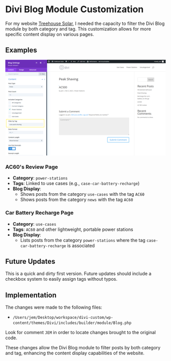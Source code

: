 # Divi Blog Module Customization

For my website [Treehouse Solar](https://treehouse.solar), I needed the capacity to filter the Divi Blog module by both category and tag. This customization allows for more specific content display on various pages.

## Examples

![Divi Blog Filter by Tag](./doc/diviblog-filter-by-tag.png)

### AC60's Review Page

- **Category**: `power-stations`
- **Tags**: Linked to use cases (e.g., `case-car-battery-recharge`)
- **Blog Display**:
  - Shows posts from the category `use-cases` with the tag `AC60`
  - Shows posts from the category `news` with the tag `AC60`

### Car Battery Recharge Page

- **Category**: `use-cases`
- **Tags**: `AC60` and other lightweight, portable power stations
- **Blog Display**:
  - Lists posts from the category `power-stations` where the tag `case-car-battery-recharge` is associated

## Future Updates

This is a quick and dirty first version. Future updates should include a checkbox system to easily assign tags without typos.

## Implementation

The changes were made to the following files:

- `/Users/jem/Desktop/workspace/divi-custom/wp-content/themes/Divi/includes/builder/module/Blog.php`

Look for comment `JEM` in order to locate changes brought to the original code.

These changes allow the Divi Blog module to filter posts by both category and tag, enhancing the content display capabilities of the website.
